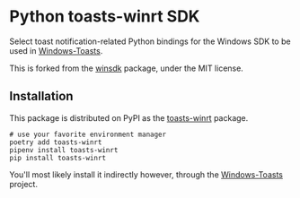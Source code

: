 # Python toasts-winrt SDK

Select toast notification-related Python bindings for the Windows SDK to be used in [Windows-Toasts].

This is forked from the [winsdk] package, under the MIT license.

[Windows-Toasts]: https://pypi.org/project/Windows-Toasts


## Installation

This package is distributed on PyPI as the [toasts-winrt] package.

    # use your favorite environment manager
    poetry add toasts-winrt
    pipenv install toasts-winrt
    pip install toasts-winrt

You'll most likely install it indirectly however, through the [Windows-Toasts] project.

[winsdk]: https://pypi.org/project/winsdk
[toasts-winrt]: https://pypi.org/project/toasts-winrt

